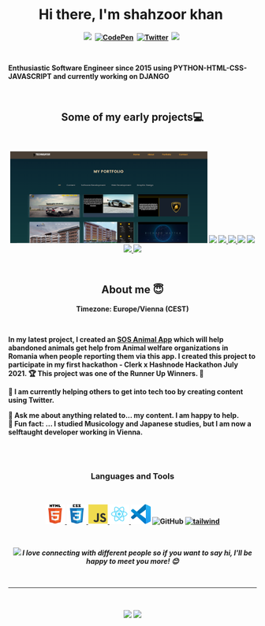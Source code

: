 <p>
  <h1 align="center"><b>Hi there, I'm shahzoor khan <img src="https://docs.google.com/uc?export=download&id=166Ecq6uBl61U14OUlkHOHIBv2ArKoumJ" alt="" width="30"></h1>
</p>
<p align="center">
<a href="https://technigator.netlify.app/"><img src="https://img.shields.io/badge/PORTFOLIO-CC6699?style=for-the-badge&logoColor=white alt="Portfolio" /></a>&nbsp;
<a href="https://codepen.io/YuriDevAT"><img src="https://img.shields.io/badge/Codepen-000000?style=for-the-badge&logo=codepen&logoColor=white" alt="CodePen" /></a>&nbsp;
<a href="https://twitter.com/YuriDevAT"><img src="https://img.shields.io/badge/Twitter-1DA1F2?style=for-the-badge&logo=twitter&logoColor=white" alt="Twitter" /></a>&nbsp;
<a href="https://dev.to/yuridevat"><img src="https://img.shields.io/badge/dev.to-0A0A0A?style=for-the-badge&logo=dev.to&logoColor=white alt="Dev.to" /></a>&nbsp;
</p>
<br />

<p>Enthusiastic Software Engineer since 2015 using PYTHON-HTML-CSS-JAVASCRIPT and currently working on DJANGO</p>
<br />

<h2 align="center">Some of my early projects💻</h2>
<br />

<p align="center">
 <img width="400" src="https://github.com/shahzoor123/My-Portfolio-Website/blob/master/323434.png" /> 
  <img width="400" src="https://user-images.githubusercontent.com/49365063/151137153-09ad2cb0-7ad7-4a4a-9676-a48eb5929e16.png" />



 <a href="https://github.com/shahzoor123/My-Portfolio-Website.git"> 
  <img align="" src="https://user-images.githubusercontent.com/49365063/151136992-7b3e05d3-5d40-439a-a083-7d05d279ece2.png" />



</a>
  <a href="https://github.com/shahzoor123/Logic-gates-in-nueral-network.git">
  <img align="" src="https://user-images.githubusercontent.com/49365063/151131509-f934dd7a-3e10-4312-ade0-1789c7f6e2cb.png" />

</a>
  





  <img width="400" src="https://user-images.githubusercontent.com/49365063/151131167-2a2aafdf-7e5d-4662-abc2-1d4c89063f53.png" /> 
  <img width="400" src="https://user-images.githubusercontent.com/49365063/151131213-ed912cff-4613-4e4d-8d3d-3b68f23f6033.png" /> 
  <a href="https://github.com/shahzoor123/Management-software-Porject.git"> 
  <img align="" src="https://user-images.githubusercontent.com/49365063/151131410-b304474a-7684-4965-953a-08804111dede.png" />
</a>
<a href="https://github.com/shahzoor123/ATM-Program.git ">  
  <img align="" src="https://user-images.githubusercontent.com/49365063/151135061-5fc3b8a6-7166-4a34-8e93-9138934c0d35.png" /> 
</a>
  
  
  
</p>

<br />

<h2 align="center">About me 😇</h2>
<p align="center">
Timezone: Europe/Vienna (CEST)
</p>
<br />
<p>In my latest project, I created an <a href="https://github.com/YuriDevAT/sos-animals">SOS Animal App</a> which will help abandoned animals get help from Animal welfare organizations in Romania when people reporting them via this app. I created this project to participate in my first hackathon - Clerk x Hashnode Hackathon July 2021. 🏆 This project was one of the Runner Up Winners. 🥳</p>

:muscle: I am currently helping others to get into tech too by creating content using Twitter.<br />
<!--:eyes: I’m currently learning ... TypeScript <br />
:raising_hand: I’m looking to collaborate with ... someone who is interested in art / music or helping people /environment <br />
:dizzy_face: I’m looking for help with ... TypeScript<br />-->
💬 Ask me about anything related to... my content. I am happy to help.<br />
:ghost: Fun fact: ... I studied Musicology and Japanese studies, but I am now a selftaught developer working in Vienna. <br />

<br />
<br />
<p>
<h3 align="center"> Languages and Tools</h3>
</p>
<br />
<p align="center">
<a href="https://www.w3.org/html/" target="_blank"> <img src="https://raw.githubusercontent.com/devicons/devicon/master/icons/html5/html5-original-wordmark.svg" alt="html5" width="40" height="40"/> </a>
<a href="https://www.w3schools.com/css/" target="_blank"> <img src="https://raw.githubusercontent.com/devicons/devicon/master/icons/css3/css3-original-wordmark.svg" alt="css3" width="40" height="40"/> </a>
<a href="https://developer.mozilla.org/en-US/docs/Web/JavaScript" target="_blank"> <img src="https://raw.githubusercontent.com/devicons/devicon/master/icons/javascript/javascript-original.svg" alt="javascript" width="40" height="40"/> </a>
<a href="https://reactjs.org/" target="_blank"> <img src="https://raw.githubusercontent.com/github/explore/80688e429a7d4ef2fca1e82350fe8e3517d3494d/topics/react/react.png" alt="react" width="40" height="40"/> </a>
<!--<a href="https://nextjs.org/" target="_blank"> <img src="https://github.com/YuriDevAT/YuriDevAT/blob/main/nextjs.png" alt="nextjs" width="40" height="40"/> </a>-->
<img alt="Visual Studio Code" width="40px" src="https://raw.githubusercontent.com/github/explore/80688e429a7d4ef2fca1e82350fe8e3517d3494d/topics/visual-studio-code/visual-studio-code.png" />
<img alt="GitHub" width="40px" src="https://github.com/YuriDevAT/YuriDevAT/blob/main/github_.png" />
<a href="https://tailwindcss.com/" target="_blank"> <img src="https://www.vectorlogo.zone/logos/tailwindcss/tailwindcss-icon.svg" alt="tailwind" width="40" height="40"/> </a>  
<!--<a href="https://www.figma.com/" target="_blank"> <img src="https://www.vectorlogo.zone/logos/figma/figma-icon.svg" alt="figma" width="40" height="40"/> </a>-->
   </p>
<br />
<p align="center">
<img src="https://media.giphy.com/media/LnQjpWaON8nhr21vNW/giphy.gif" width="60"> <em><b>I love connecting with different people</b> so if you want to say <b>hi, I'll be happy to meet you more!</b> 😊</em>
</p>
<br />

---

<br />
<p align="center">
<img src="https://github-readme-stats.vercel.app/api?username=YuriDevAT&theme=radical&show_icons=true" width="410"/>
<img src="https://github-readme-stats.vercel.app/api/top-langs/?username=YuriDevAT&layout=compact&theme=radical" width="400" />
</p>

